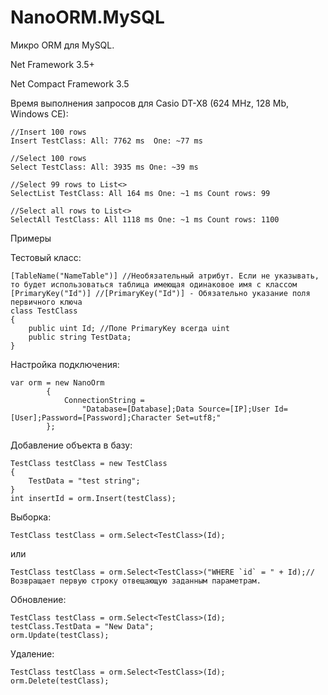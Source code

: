 # NanoORM.MySQL

Микро ORM для MySQL.

Net Framework 3.5+

Net Compact Framework 3.5

Время выполнения запросов для Casio DT-X8 (624 MHz, 128 Mb, Windows CE):

    //Insert 100 rows
    Insert TestClass: All: 7762 ms  One: ~77 ms

    //Select 100 rows
    Select TestClass: All: 3935 ms One: ~39 ms
	
	//Select 99 rows to List<>
    SelectList TestClass: All 164 ms One: ~1 ms Count rows: 99
	
	//Select all rows to List<>
    SelectAll TestClass: All 1118 ms One: ~1 ms Count rows: 1100

Примеры

Тестовый класс:

    [TableName("NameTable")] //Необязательный атрибут. Если не указывать, то будет использоваться таблица имеющая одинаковое имя с классом
    [PrimaryKey("Id")] //[PrimaryKey("Id")] - Обязательно указание поля первичного ключа
    class TestClass
    {
        public uint Id; //Поле PrimaryKey всегда uint
        public string TestData;
    }

Настройка подключения:

    var orm = new NanoOrm
            {
                ConnectionString =
                    "Database=[Database];Data Source=[IP];User Id=[User];Password=[Password];Character Set=utf8;"
            };

Добавление объекта в базу:

    TestClass testClass = new TestClass
    {
	    TestData = "test string";
    }
    int insertId = orm.Insert(testClass);
	
Выборка:

	TestClass testClass = orm.Select<TestClass>(Id);

или

	TestClass testClass = orm.Select<TestClass>("WHERE `id` = " + Id);//Возвращает первую строку отвещающую заданным параметрам.

Обновление:

	TestClass testClass = orm.Select<TestClass>(Id);
	testClass.TestData = "New Data";
	orm.Update(testClass);

Удаление:

	TestClass testClass = orm.Select<TestClass>(Id);
	orm.Delete(testClass);
